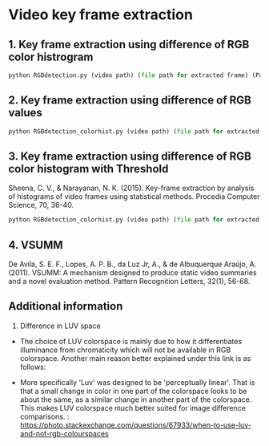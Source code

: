 # Video key frame extraction


## 1. Key frame extraction using difference of RGB color histrogram

```python
python RGBdetection.py (video path) (file path for extracted frame) (Paremeter to frame you want from video)
```

## 2. Key frame extraction using difference of RGB values

```python
python RGBdetection_colorhist.py (video path) (file path for extracted frame) (Paremeter to frame you want from video)
```

## 3. Key frame extraction using difference of RGB color histogram with Threshold

Sheena, C. V., & Narayanan, N. K. (2015). Key-frame extraction by analysis of histograms of video frames using statistical methods. Procedia Computer Science, 70, 36-40.

```python
python RGBdetection_colorhist.py (video path) (file path for extracted frame) (option - Paremeter to frame you want from video -- default : none)
```

## 4. VSUMM

De Avila, S. E. F., Lopes, A. P. B., da Luz Jr, A., & de Albuquerque Araújo, A. (2011). VSUMM: A mechanism designed to produce static video summaries and a novel evaluation method. Pattern Recognition Letters, 32(1), 56-68.

## Additional information
1. Difference in LUV space

- The choice of LUV colorspace is mainly due to how it differentiates illuminance from chromaticity which will not be available in RGB colorspace.
Another main reason better explained under this link is as follows:

- More specifically 'Luv' was designed to be 'perceptually linear'. That is that a small change in color in one part of the colorspace looks to be about the same, as a similar change in another part of the colorspace. This makes LUV colorspace much better suited for image difference comparisons.
: https://photo.stackexchange.com/questions/67933/when-to-use-luv-and-not-rgb-colourspaces
